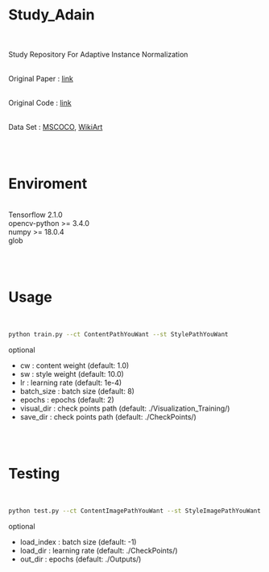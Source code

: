 # Study_Adain
<br>
<br>Study Repository For Adaptive Instance Normalization

<br>Original Paper : [link](https://arxiv.org/abs/1703.06868)

<br>Original Code : [link](https://github.com/xunhuang1995/AdaIN-style)

<br>Data Set : [MSCOCO](https://cocodataset.org/#download), [WikiArt](https://www.kaggle.com/c/painter-by-numbers/data?select=train.zip)

<br><br>

# Enviroment
<br> 
Tensorflow 2.1.0<br> 
opencv-python >= 3.4.0<br> 
numpy >= 18.0.4<br> 
glob<br> 

<br><br>

# Usage
<br>

```bash
python train.py --ct ContentPathYouWant --st StylePathYouWant
```

optional

- cw : content weight (default: 1.0)<br>
- sw : style weight (default: 10.0)<br>
- lr : learning rate (default: 1e-4)<br>
- batch_size : batch size (default: 8)<br>
- epochs : epochs (default: 2)<br>
- visual_dir : check points path (default: ./Visualization_Training/)<br>
- save_dir : check points path (default: ./CheckPoints/)<br>

<br><br>

# Testing
<br>

```bash
python test.py --ct ContentImagePathYouWant --st StyleImagePathYouWant
```

optional

- load_index : batch size (default: -1)<br>
- load_dir : learning rate (default: ./CheckPoints/)<br>
- out_dir : epochs (default: ./Outputs/)<br>



